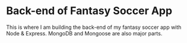 # Back-end of Fantasy Soccer App

This is where I am building the back-end of my fantasy soccer app with Node & Express. MongoDB and Mongoose are also major parts.
